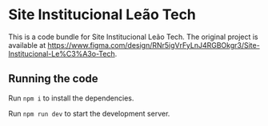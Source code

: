 
  # Site Institucional Leão Tech

  This is a code bundle for Site Institucional Leão Tech. The original project is available at https://www.figma.com/design/RNr5igVrFyLnJ4RGBOkgr3/Site-Institucional-Le%C3%A3o-Tech.

  ## Running the code

  Run `npm i` to install the dependencies.

  Run `npm run dev` to start the development server.
  